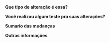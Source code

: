 **Que tipo de alteração é essa?**

**Você realizou algum teste pra suas alterações?**

**Sumario das mudanças**

**Outras informações**
